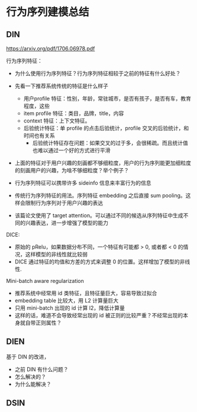 # 行为序列建模总结



## DIN

https://arxiv.org/pdf/1706.06978.pdf

行为序列特征：

* 为什么使用行为序列特征？行为序列特征相较于之前的特征有什么好处？
* 先看一下推荐系统传统的特征是什么样子
  * 用户profile 特征：性别，年龄，常驻城市，是否有孩子，是否有车，教育程度，这些
  * item profile 特征：类目，品牌，title，内容
  * context 特征：上下文特征。
  * 后验统计特征：单 profile 的点击后验统计，profile 交叉的后验统计，和时间也有关系
    * 后验统计特征存在问题：如果交叉的过于多，会很稀疏。而且统计值也难以通过一个好的方式进行平滑
* 上面的特征对于用户兴趣的刻画都不够细粒度，用户的行为序列能更加细粒度的刻画用户的兴趣，为啥不够细粒度？举个例子？
* 行为序列特征可以携带许多 sideinfo 信息来丰富行为的信息



* 传统行为序列特征的用法。序列特征 embedding 之后直接 sum pooling。这样会限制行为序列对于用户兴趣的表达
* 该篇论文使用了 target attention。可以通过不同的候选从序列特征中生成不同的兴趣表达，进一步增强了模型的能力





DICE:

* 原始的 pRelu，如果数据分布不同，一个特征有可能都 > 0, 或者都 < 0 的情况，这样模型的非线性就比较弱
* DICE 通过特征的均值和方差的方式来调整 0 的位置。这样增加了模型的非线性.



Mini-batch aware regularization

* 推荐系统中经常用 id 类特征，且特征量巨大，容易导致过拟合
* embedding table 比较大，用 L2 计算量巨大
* 只用 mini-batch 出现的 id 计算 l2，降低计算量
* 这样的话，难道不会导致经常出现的 id 被正则的比较严重？不经常出现的本身就自带正则属性？



## DIEN

基于 DIN 的改进，

* 之前 DIN 有什么问题？
* 怎么解决的？
* 为什么能解决？



## DSIN

